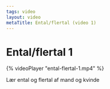 ```yaml
---
tags: video
layout: video
metaTitle: Ental/flertal (video 1)
---
```

# Ental/flertal 1

{% videoPlayer "ental-flertal-1.mp4" %}

Lær ental og flertal af mand og kvinde